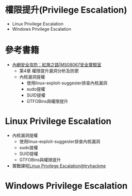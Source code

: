 # 權限提升(Privilege Escalation)
- Linux Privilege Escalation
- Windows Privilege Escalation
# 參考書籍
- [內網安全攻防：紅隊之路|MS08067安全實驗室](https://www.tenlong.com.tw/products/9787121473265?list_name=srh)
  - 第4章 權限提升漏洞分析及防禦
  - 內核漏洞提權
    - 使用linux-exploit-suggester排查內核漏洞
    - sudo提權
    - SUID提權
    - GTFOBins與權限提升 
# Linux Privilege Escalation
- 內核漏洞提權
  - 使用linux-exploit-suggester排查內核漏洞
  - sudo提權
  - SUID提權
  - GTFOBins與權限提升 
- 實戰課程[Linux Privilege Escalation@tryhackme](https://tryhackme.com/r/room/linprivesc)
# Windows Privilege Escalation
